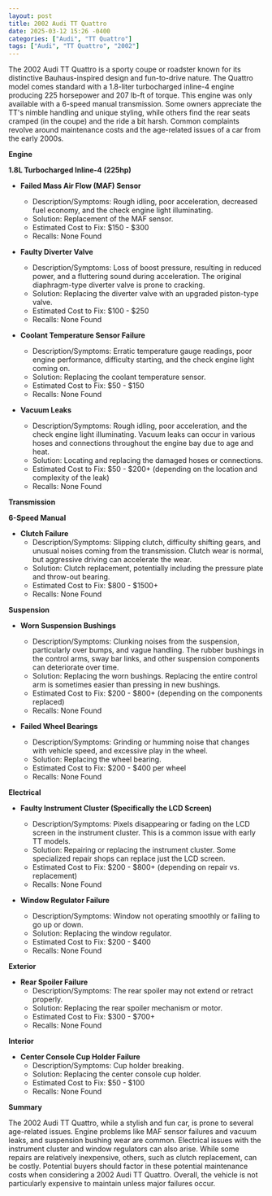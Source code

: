 ```yaml
---
layout: post
title: 2002 Audi TT Quattro
date: 2025-03-12 15:26 -0400
categories: ["Audi", "TT Quattro"]
tags: ["Audi", "TT Quattro", "2002"]
---
```

The 2002 Audi TT Quattro is a sporty coupe or roadster known for its distinctive Bauhaus-inspired design and fun-to-drive nature. The Quattro model comes standard with a 1.8-liter turbocharged inline-4 engine producing 225 horsepower and 207 lb-ft of torque. This engine was only available with a 6-speed manual transmission. Some owners appreciate the TT's nimble handling and unique styling, while others find the rear seats cramped (in the coupe) and the ride a bit harsh. Common complaints revolve around maintenance costs and the age-related issues of a car from the early 2000s.

**Engine**

**1.8L Turbocharged Inline-4 (225hp)**

*   **Failed Mass Air Flow (MAF) Sensor**
    *   Description/Symptoms: Rough idling, poor acceleration, decreased fuel economy, and the check engine light illuminating.
    *   Solution: Replacement of the MAF sensor.
    *   Estimated Cost to Fix: $150 - $300
    *   Recalls: None Found

*   **Faulty Diverter Valve**
    *   Description/Symptoms: Loss of boost pressure, resulting in reduced power, and a fluttering sound during acceleration. The original diaphragm-type diverter valve is prone to cracking.
    *   Solution: Replacing the diverter valve with an upgraded piston-type valve.
    *   Estimated Cost to Fix: $100 - $250
    *   Recalls: None Found

*   **Coolant Temperature Sensor Failure**
    *   Description/Symptoms: Erratic temperature gauge readings, poor engine performance, difficulty starting, and the check engine light coming on.
    *   Solution: Replacing the coolant temperature sensor.
    *   Estimated Cost to Fix: $50 - $150
    *   Recalls: None Found

*   **Vacuum Leaks**
    *   Description/Symptoms: Rough idling, poor acceleration, and the check engine light illuminating. Vacuum leaks can occur in various hoses and connections throughout the engine bay due to age and heat.
    *   Solution: Locating and replacing the damaged hoses or connections.
    *   Estimated Cost to Fix: $50 - $200+ (depending on the location and complexity of the leak)
    *   Recalls: None Found

**Transmission**

**6-Speed Manual**

*   **Clutch Failure**
    *   Description/Symptoms: Slipping clutch, difficulty shifting gears, and unusual noises coming from the transmission. Clutch wear is normal, but aggressive driving can accelerate the wear.
    *   Solution: Clutch replacement, potentially including the pressure plate and throw-out bearing.
    *   Estimated Cost to Fix: $800 - $1500+
    *   Recalls: None Found

**Suspension**

*   **Worn Suspension Bushings**
    *   Description/Symptoms: Clunking noises from the suspension, particularly over bumps, and vague handling. The rubber bushings in the control arms, sway bar links, and other suspension components can deteriorate over time.
    *   Solution: Replacing the worn bushings. Replacing the entire control arm is sometimes easier than pressing in new bushings.
    *   Estimated Cost to Fix: $200 - $800+ (depending on the components replaced)
    *   Recalls: None Found

*   **Failed Wheel Bearings**
    *   Description/Symptoms: Grinding or humming noise that changes with vehicle speed, and excessive play in the wheel.
    *   Solution: Replacing the wheel bearing.
    *   Estimated Cost to Fix: $200 - $400 per wheel
    *   Recalls: None Found

**Electrical**

*   **Faulty Instrument Cluster (Specifically the LCD Screen)**
    *   Description/Symptoms: Pixels disappearing or fading on the LCD screen in the instrument cluster. This is a common issue with early TT models.
    *   Solution: Repairing or replacing the instrument cluster. Some specialized repair shops can replace just the LCD screen.
    *   Estimated Cost to Fix: $200 - $800+ (depending on repair vs. replacement)
    *   Recalls: None Found

*   **Window Regulator Failure**
    *   Description/Symptoms: Window not operating smoothly or failing to go up or down.
    *   Solution: Replacing the window regulator.
    *   Estimated Cost to Fix: $200 - $400
    *   Recalls: None Found

**Exterior**

*   **Rear Spoiler Failure**
    *   Description/Symptoms: The rear spoiler may not extend or retract properly.
    *   Solution: Replacing the rear spoiler mechanism or motor.
    *   Estimated Cost to Fix: $300 - $700+
    *   Recalls: None Found

**Interior**

*   **Center Console Cup Holder Failure**
    *   Description/Symptoms: Cup holder breaking.
    *   Solution: Replacing the center console cup holder.
    *   Estimated Cost to Fix: $50 - $100
    *   Recalls: None Found

**Summary**

The 2002 Audi TT Quattro, while a stylish and fun car, is prone to several age-related issues. Engine problems like MAF sensor failures and vacuum leaks, and suspension bushing wear are common. Electrical issues with the instrument cluster and window regulators can also arise. While some repairs are relatively inexpensive, others, such as clutch replacement, can be costly. Potential buyers should factor in these potential maintenance costs when considering a 2002 Audi TT Quattro. Overall, the vehicle is not particularly expensive to maintain unless major failures occur.

